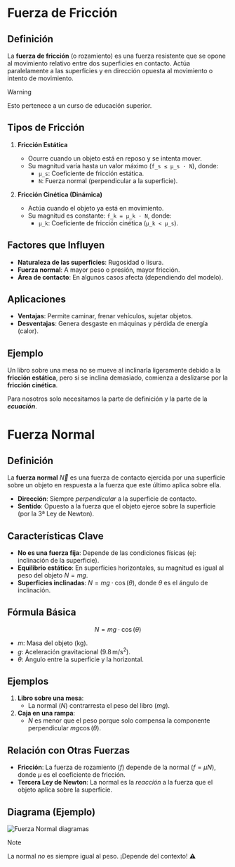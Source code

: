 # Fuerza de Fricción

## Definición
La **fuerza de fricción** (o rozamiento) es una fuerza resistente que se opone al movimiento relativo entre dos superficies en contacto. Actúa paralelamente a las superficies y en dirección opuesta al movimiento o intento de movimiento.
> [!WARNING]
> Esto pertenece a un curso de educación superior.
## Tipos de Fricción
1. **Fricción Estática**  
   - Ocurre cuando un objeto está en reposo y se intenta mover.  
   - Su magnitud varía hasta un valor máximo (`f_s ≤ μ_s · N`), donde:  
     - `μ_s`: Coeficiente de fricción estática.  
     - `N`: Fuerza normal (perpendicular a la superficie).  

2. **Fricción Cinética (Dinámica)**  
   - Actúa cuando el objeto ya está en movimiento.  
   - Su magnitud es constante: `f_k = μ_k · N`, donde:  
     - `μ_k`: Coeficiente de fricción cinética (`μ_k < μ_s`).  

## Factores que Influyen
- **Naturaleza de las superficies**: Rugosidad o lisura.  
- **Fuerza normal**: A mayor peso o presión, mayor fricción.  
- **Área de contacto**: En algunos casos afecta (dependiendo del modelo).  

## Aplicaciones
- **Ventajas**: Permite caminar, frenar vehículos, sujetar objetos.  
- **Desventajas**: Genera desgaste en máquinas y pérdida de energía (calor).  

## Ejemplo
Un libro sobre una mesa no se mueve al inclinarla ligeramente debido a la **fricción estática**, pero si se inclina demasiado, comienza a deslizarse por la **fricción cinética**.

Para nosotros solo necesitamos la parte de definición y la parte de la ___ecuación___.

# Fuerza Normal

## Definición
La **fuerza normal** $\vec{N}$ es una fuerza de contacto ejercida por una superficie sobre un objeto en respuesta a la fuerza que este último aplica sobre ella.  
- **Dirección**: Siempre *perpendicular* a la superficie de contacto.  
- **Sentido**: Opuesto a la fuerza que el objeto ejerce sobre la superficie (por la 3ª Ley de Newton).  

## Características Clave
- **No es una fuerza fija**: Depende de las condiciones físicas (ej: inclinación de la superficie).  
- **Equilibrio estático**: En superficies horizontales, su magnitud es igual al peso del objeto $N = mg$.  
- **Superficies inclinadas**: $N = mg \cdot \cos(\theta)$, donde $\theta$ es el ángulo de inclinación.  

## Fórmula Básica

$$N = mg \cdot \cos(\theta)$$
- $m$: Masa del objeto (kg).  
- $g$: Aceleración gravitacional ($9.8 \, \text{m/s}^2$).  
- $\theta$: Ángulo entre la superficie y la horizontal.  

## Ejemplos
1. **Libro sobre una mesa**:  
   - La normal ($N$) contrarresta el peso del libro ($mg$).  
2. **Caja en una rampa**:  
   - $N$ es menor que el peso porque solo compensa la componente perpendicular $mg\cos(\theta)$.  

## Relación con Otras Fuerzas
- **Fricción**: La fuerza de rozamiento ($f$) depende de la normal ($f = \mu N$), donde $\mu$ es el coeficiente de fricción.  
- **Tercera Ley de Newton**: La normal es la *reacción* a la fuerza que el objeto aplica sobre la superficie.  

## Diagrama (Ejemplo)
![Fuerza Normal diagramas](https://www.fisicalab.com/sites/all/files/contenidos/leyesnewton/fuerza-normal-av.png)

> [!NOTE]
> La normal *no* es siempre igual al peso. ¡Depende del contexto! ⚠️